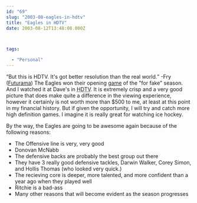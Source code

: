 ```yaml
---
id: "69"
slug: "2003-08-eagles-in-hdtv"
title: "Eagles in HDTV"
date: 2003-08-12T13:48:08.000Z



tags:

  - "Personal"
---
```

<div class="sqs-html-content">
  <p><q>But this is HDTV. It's got better resolution than the real world.</q> -Fry (<a href="http://www.fox.com/futurama/">Futurama</a>)
The Eagles won their opening <a href="http://nfl.com/gamecenter/live/NFL_20030811_PHI@NO">game</a> of the "for fake" season.  And I watched it at Dave's in <acronym title="High Definition Television">HDTV</acronym>.  It is extremely crisp and a very good picture that does make quite a difference in the viewing experience, however it certainly is not worth more than $500 to me, at least at this point in my financial history.  But if given the opportunity, I will try and catch more high definition games.  I imagine it is really great for watching ice hockey.</p>
<p>By the way, the Eagles are going to be awesome again because of the following reasons:</p>
<ul>
<li>The Offensive line is very, very good</li>
<li>Donovan McNabb</li>
<li>The defensive backs are probably the best group out there</li>
<li>They have 3 really good defensive tackles, Darwin Walker, Corey Simon, and Hollis Thomas (who looked very quick.)</li>
<li>The recieving core is deeper, more talented, and more confident than a year ago when they played well</li>
<li>Ritchie is a bad-ass</li>
<li>Many other reasons that will become evident as the season progresses</li>
</ul>
</div>
